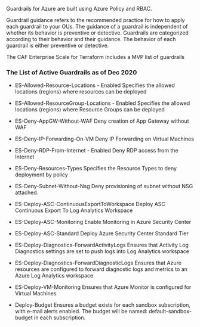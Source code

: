 Guardrails for Azure are built using Azure Policy and RBAC.

Guardrail guidance refers to the recommended practice for how to apply each guardrail to your OUs. The guidance of a guardrail is independent of whether its behavior is preventive or detective.
Guardrails are categorized according to their behavior and their guidance. The behavior of each guardrail is either preventive or detective.

The CAF Enterprise Scale for Terraform includes a MVP list of guardrails

### The List of Active Guardrails as of Dec 2020

-   ES-Allowed-Resource-Locations - Enabled
    Specifies the allowed locations (regions) where resources can be deployed

-   ES-Allowed-ResourceGroup-Locations - Enabled
    Specifies the allowed locations (regions) where Resource Groups can be deployed

-   ES-Deny-AppGW-Without-WAF
    Deny creation of App Gateway without WAF

-   ES-Deny-IP-Forwarding-On-VM
    Deny IP Forwarding on Virtual Machines

-   ES-Deny-RDP-From-Internet - Enabled
    Deny RDP access from the Internet

-   ES-Deny-Resources-Types
    Specifies the Resource Types to deny deployment by policy

-   ES-Deny-Subnet-Without-Nsg
    Deny provisioning of subnet without NSG attached.

-   ES-Deploy-ASC-ContinuousExportToWorkspace
    Deploy ASC Continuous Export To Log Analytics Workspace

-   ES-Deploy-ASC-Monitoring
    Enable Monitoring in Azure Security Center

-   ES-Deploy-ASC-Standard 
    Deploy Azure Security Center Standard Tier

-   ES-Deploy-Diagnostics-ForwardActivityLogs
    Ensures that Activity Log Diagnostics settings are set to push logs into Log Analytics workspace

-   ES-Deploy-Diagnostics-ForwardDiagnosticLogs
    Ensures that Azure resources are configured to forward diagnostic logs and metrics to an Azure Log Analytics workspace

-   ES-Deploy-VM-Monitoring
    Ensures that Azure Monitor is configured for Virtual Machines

-   Deploy-Budget
    Ensures a budget exists for each sandbox subscription, with e-mail alerts enabled. The budget will be named: default-sandbox-budget in each subscription.
